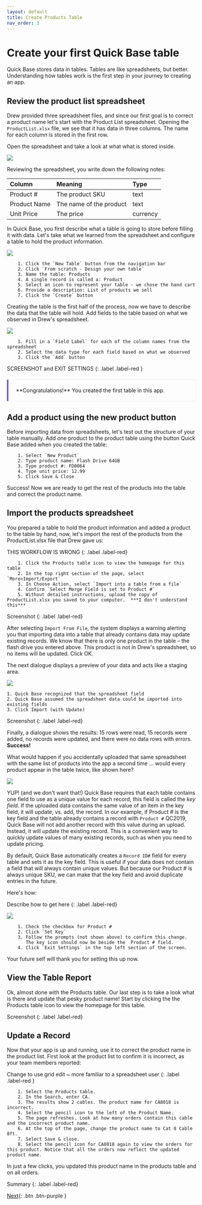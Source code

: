 ```yaml
---
layout: default
title: Create Products Table
nav_order: 3
---
```


# Create your first Quick Base table

Quick Base stores data in tables. Tables are like spreadsheets, but better.  Understanding how tables work is the first step in your journey to creating an app.  

## Review the product list spreadsheet

Drew provided three spreadsheet files, and since our first goal is to correct a product name let's start with the Product List spreadsheet. Opening the `ProductList.xlsx` file, we see that it has data in three columns. The name for each column is stored in the first row.

Open the spreadsheet and take a look at what what is stored inside.  

![](assets/images/prodTable.png)

Reviewing the spreadsheet, you write down the following notes:

| Column | Meaning | Type |
|:-|:-|:-|
| Product # | The product SKU | text |
| Product Name | The name of the product | text |
| Unit Price | The price | currency |

In Quick Base, you first describe what a table is going to store before filling it with data. Let's take what we learned from the spreadsheet and configure a table to hold the product information.

![](assets/images/newTable.png)

~~~
    1. Click the `New Table` button from the navigation bar
    2. Click `From scratch - Design your own table`
    3. Name the table: Products
    4. A single record is called a: Product
    5. Select an icon to represent your table - we chose the hand cart
    6. Provide a description: List of products we sell
    7. Click the `Create` button
~~~

Creating the table is the first half of the process, now we have to describe the data that the table will hold. Add fields to the table based on what we observed in Drew's spreadsheet.  

![](assets/images/newFields.png)

~~~
    1. Fill in a `Field Label` for each of the column names from the spreadsheet
    2. Select the data type for each field based on what we observed
    3. Click the `Add` button
~~~

SCREENSHOT and EXIT SETTINGS
{: .label .label-red }

<div markdown="span" style="padding: 1.25rem; margin-top: 1.25rem; margin-bottom: 1.25rem; border: 1px solid #eee; border-left-width: .25rem; border-radius: .25rem; border-left-color: #7253ed;" >
**Congratulations!** You created the first table in this app.
</div>

## Add a product using the new product button

Before importing data from spreadsheets, let's test out the structure of your table manually. Add one product to the product table using the button Quick Base added when you created the table:

~~~
    1. Select `New Product`  
    2. Type product name: Flash Drive 64GB
    3. Type product #: FD0064
    4. Type unit price: 12.99
    5. Click Save & Close
~~~

Success! Now we are ready to get the rest of the products into the table and correct the product name. 

## Import the products spreadsheet

You prepared a table to hold the product information and added a product to the table by hand, now, let's import the rest of the products from the ProductList.xlsx file that Drew gave us:

THIS WORKFLOW IS WRONG
{: .label .label-red}

~~~
    1. Click the Products table icon to view the homepage for this table  
    2. In the top right section of the page, select `More>Import/Export`
    3. In Choose Action, select `Import into a table from a file`
    4. Confirm `Select Merge Field is set to Product #`
    5. Without detailed instructions, upload the copy of ProductList.xlsx you saved to your computer.  ***I don't understand this***
~~~

Screenshot
{: .label .label-red}

After selecting `Import From File`, the system displays a warning alerting you that importing data into a table that already contains data may update existing records. We know that there is only one product in the table – the flash drive you entered above. This product is not in Drew's spreadsheet, so no items will be updated. Click OK.

The next dialogue displays a preview of your data and acts like a staging area.

![](assets/images/importProdcuts.png)

    1. Quick Base recognized that the spreadsheet field
    2. Quick Base assumed the spreadsheet data could be imported into existing fields 
    3. Click Import (with Update)

Screenshot
{: .label .label-red}

Finally, a dialogue shows the results: 15 rows were read, 15 records were added, no records were updated, and there were no data rows with errors. **Success!**

What would happen if you accidentally uploaded that same spreadsheet with the same list of products into the app a second time ... would every product appear in the table twice, like shown here?

![](assets/images/dupData.png)

YUP! (and we don't want that!) Quick Base requires that each table contains one field to use as a unique value for each record, this field is called the _key field_. If the uploaded data contains the same value of an item in the key field, it will update, vs. add, the record.  In our example, if Product # is the key field and the table already contains a record with `Product #` QC2019, Quick Base will not add another record with this value during an upload.  Instead, it will update the existing record.  This is a convenient way to quickly update values of many existing records, such as when you need to update pricing.

By default, Quick Base automatically creates a `Record ID#` field for every table and sets it as the key field.  This is useful if your data does not contain a field that will always contain unique values.  But because our Product # is always unique SKU, we can make that the key field and avoid duplicate entries in the future.

Here's how:

Describe how to get here
{: .label .label-red}

![](assets/images/keyField.png)

~~~
    1. Check the checkbox for Product #
    2. Click `Set Key`
    3. Follow the prompts (not shown above) to confirm this change. 
       The key icon should now be beside the  Product # field.  
    4. Click `Exit Settings` in the top left section of the screen.
~~~

Your future self will thank you for setting this up now. 

## View the Table Report

Ok, almost done with the Products table. Our last step is to take a look what is there and update that pesky product name! Start by clicking the the Products table icon to view the homepage for this table.  

Screenshot
{: .label .label-red}

## Update a Record

Now that your app is up and running, use it to correct the product name in the product list. First look at the product list to confirm it is incorrect, as your team members reported:

Change to use grid edit ~ more familiar to a spreadsheet user
{: .label .label-red }

~~~
    1. Select the Products table.
    2. In the Search, enter CA.
    3. The results show 2 cables. The product name for CA8018 is incorrect. 
    4. Select the pencil icon to the left of the Product Name. 
    5. The page refreshes. Look at how many orders contain this cable and the incorrect product name.
    6. At the top of the page, change the product name to Cat 8 Cable 8ft.
    7. Select Save & close.
    8. Select the pencil icon for CA8018 again to view the orders for this product. Notice that all the orders now reflect the updated product name. 
~~~

In just a few clicks, you updated this product name in the products table and on all orders. 

Summary
{: .label .label-red}

[Next](createOrders.html){: .btn .btn-purple }
